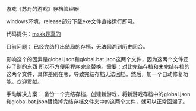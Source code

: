游戏《苏丹的游戏》存档管理器

windows环境，release部分下载exe文件直接运行即可。

代码提供：[mskk是真的](https://github.com/CherryC9H13N)

目前问题：
已经完结打出结局的存档，无法回溯到历史回合。

影响这个的因素是global.json和global.bat.json这两个文件，因为这两个文件还存了别的东西 所以不方便用程序完全替换。需要：对比完结存档和未完结存档的这两个文件，具体差别在哪，导致完结存档无法回档。然后，加一个自动修复功能。欢迎贡献。

手动解决方案：
备份一个完结存档，创建新游戏，将新游戏存档中的global.json和global.bat.json替换掉完结存档文件夹中的这两个文件，就可以正常回溯了。

